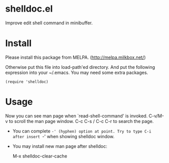 shelldoc.el
============

Improve edit shell command in minibuffer.

Install
=======

Please install this package from MELPA. (http://melpa.milkbox.net/)

Otherwise put this file into load-path'ed directory.
And put the following expression into your ~/.emacs.
You may need some extra packages.

    (require 'shelldoc)

Usage
=====

Now you can see man page when `read-shell-command' is invoked.
C-v/M-v to scroll the man page window.
C-c C-s / C-c C-r to search the page.

* You can complete `-' (hyphen) option at point.
  Try to type C-i after insert `-' when showing shelldoc window.

* You may install new man page after shelldoc:

    M-x shelldoc-clear-cache
